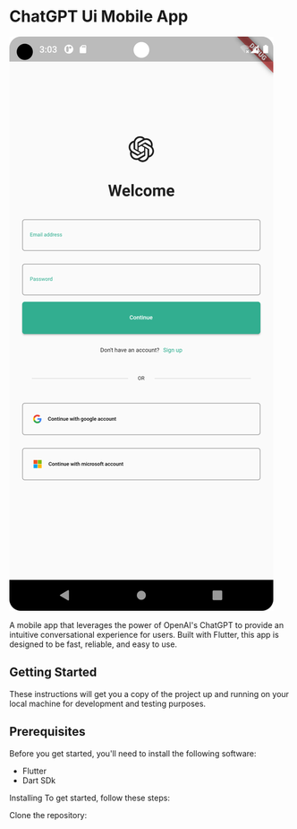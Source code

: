 # ChatGPT Ui Mobile App

![alt text](/images/login.png)

A mobile app that leverages the power of OpenAI's ChatGPT to provide an intuitive conversational experience for users. Built with Flutter, this app is designed to be fast, reliable, and easy to use.

## Getting Started
These instructions will get you a copy of the project up and running on your local machine for development and testing purposes.

## Prerequisites
Before you get started, you'll need to install the following software:
- Flutter
- Dart SDk


Installing
To get started, follow these steps:

Clone the repository:

